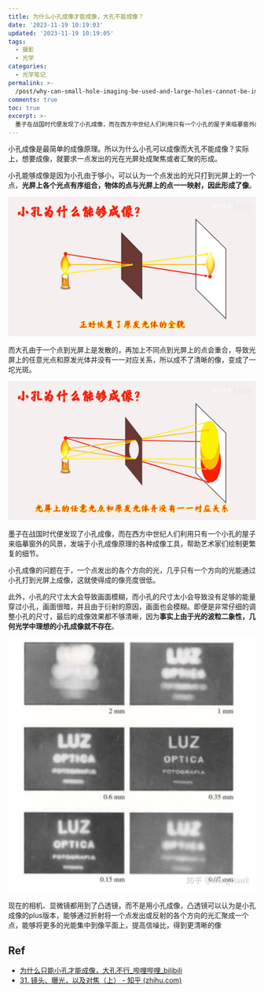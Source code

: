 ```yaml
---
title: 为什么小孔成像才能成像，大孔不能成像？
date: '2023-11-19 10:19:03'
updated: '2023-11-19 10:19:05'
tags:
  - 摄影
  - 光学
categories:
  - 光学笔记
permalink: >-
  /post/why-can-small-hole-imaging-be-used-and-large-holes-cannot-be-imaged-z2rx7bz.html
comments: true
toc: true
excerpt: >-
  墨子在战国时代便发现了小孔成像，而在西方中世纪人们利用只有一个小孔的屋子来临摹窗外的风景，发端于小孔成像原理的各种成像工具，帮助艺术家们绘制更繁复的细节。小孔成像是最简单的成像原理。所以为什么小孔可以成像而大孔不能成像？实际上，想要成像，就要求一点发出的光在光屏处成聚焦或者汇聚的形成。
---
```




小孔成像是最简单的成像原理。所以为什么小孔可以成像而大孔不能成像？实际上，想要成像，就要求一点发出的光在光屏处成聚焦或者汇聚的形成。

小孔能够成像是因为小孔由于够小，可以认为一个点发出的光只打到光屏上的一个点，<span style="font-weight: bold;" data-type="strong">光屏上各个光点有序组合，物体的点与光屏上的点一一映射，因此形成了像</span>。

​![BV1AR4y1J7P5_017515](https://raw.githubusercontent.com/Achuan-2/PicBed/pic/assets/202311191019971.jpg)​

而大孔由于一个点到光屏上是发散的，再加上不同点到光屏上的点会重合，导致光屏上的任意光点和原发光体并没有一一对应关系，所以成不了清晰的像，变成了一坨光斑。

​![BV1AR4y1J7P5_009426](https://raw.githubusercontent.com/Achuan-2/PicBed/pic/assets/202311191019672.jpg)​

墨子在战国时代便发现了小孔成像，而在西方中世纪人们利用只有一个小孔的屋子来临摹窗外的风景，发端于小孔成像原理的各种成像工具，帮助艺术家们绘制更繁复的细节。

小孔成像的问题在于，一个点发出的各个方向的光，几乎只有一个方向的光能通过小孔打到光屏上成像，这就使得成的像亮度很低。

此外，小孔的尺寸太大会导致画面模糊，而小孔的尺寸太小会导致没有足够的能量穿过小孔，画面很暗，并且由于衍射的原因，画面也会模糊。即便是非常仔细的调整小孔的尺寸，最后的成像效果都不够清晰，因为<span style="font-weight: bold;" data-type="strong">事实上由于光的波粒二象性，几何光学中理想的小孔成像就不存在</span>。

​![image](https://raw.githubusercontent.com/Achuan-2/PicBed/pic/assets/202311191018991.png)​

现在的相机、显微镜都用到了凸透镜，而不是用小孔成像，凸透镜可以认为是小孔成像的plus版本，能够通过折射将一个点发出或反射的各个方向的光汇聚成一个点，能够将更多的光能集中到像平面上，提高信噪比，得到更清晰的像

## Ref

* [为什么只能小孔才能成像，大孔不行_哔哩哔哩_bilibili](https://www.bilibili.com/video/BV1AR4y1J7P5/?vd_source=b4a1fcb6dce305e26d8d16d9cbb71304)
* [31. 镜头、曝光，以及对焦（上） - 知乎 (zhihu.com)](https://zhuanlan.zhihu.com/p/97542357)
